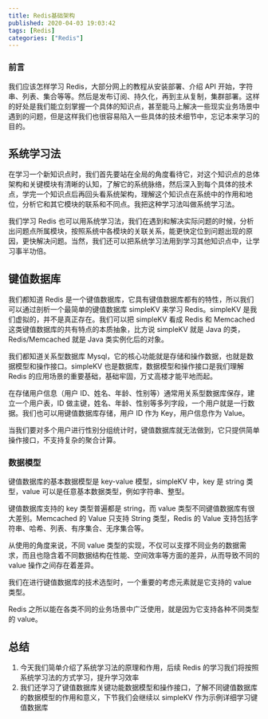 ```yaml
---
title: Redis基础架构
published: 2020-04-03 19:03:42
tags: [Redis]
categories: ["Redis"]
---
```

### 前言

我们应该怎样学习 Redis，大部分网上的教程从安装部署、介绍 API 开始，字符串、列表、集合等等。然后是发布订阅、持久化，再到主从复制，集群部署。这样的好处是我们能立刻掌握一个具体的知识点，甚至能马上解决一些现实业务场景中遇到的问题，但是这样我们也很容易陷入一些具体的技术细节中，忘记本来学习的目的。

## 系统学习法

在学习一个新知识点时，我们首先要站在全局的角度看待它，对这个知识点的总体架构和关键模块有清晰的认知，了解它的系统脉络，然后深入到每个具体的技术点，学完一个知识点后再回头看系统架构，理解这个知识点在系统中的作用和地位，分析它和其它模块的联系和不同点。我把这种学习法叫做系统学习法。

我们学习 Redis 也可以用系统学习法，我们在遇到和解决实际问题的时候，分析出问题点所属模块，按照系统中各模块的关联关系，能更快定位到问题出现的原因，更快解决问题。当然，我们还可以把系统学习法用到学习其他知识点中，让学习事半功倍。

## 键值数据库

我们都知道 Redis 是一个键值数据库，它具有键值数据库都有的特性，所以我们可以通过剖析一个最简单的键值数据库 simpleKV 来学习 Redis。simpleKV 是我们虚拟的，并不是真正存在。我们可以把 simpleKV 看成 Redis 和 Memcached 这类键值数据库的共有特点的本质抽象，比方说 simpleKV 就是 Java 的类，Redis/Memcached 就是 Java 类实例化后的对象。

我们都知道关系型数据库 Mysql，它的核心功能就是存储和操作数据，也就是数据模型和操作接口。simpleKV 也是数据库，数据模型和操作接口是我们理解 Redis 的应用场景的重要基础，基础牢固，万丈高楼才能平地而起。

在存储用户信息（用户 ID、姓名、年龄、性别等）通常用关系型数据库保存，建立一个用户表，ID 做主键，姓名、年龄、性别等多列字段，一个用户就是一行数据。我们也可以用键值数据库存储，用户 ID 作为 Key，用户信息作为 Value。

当我们要对多个用户进行性别分组统计时，键值数据库就无法做到，它只提供简单操作接口，不支持复杂的聚合计算。

### 数据模型

键值数据库的基本数据模型是 key-value 模型，simpleKV 中，key 是 string 类型，value 可以是任意基本数据类型，例如字符串、整型。

键值数据库支持的 key 类型普遍都是 string，而 value 类型不同键值数据库有很大差别。Memcached 的 Value 只支持 String 类型，Redis 的 Value 支持包括字符串、哈希、列表、有序集合、无序集合等。

从使用的角度来说，不同 value 类型的实现，不仅可以支撑不同业务的数据需求，而且也隐含着不同数据结构在性能、空间效率等方面的差异，从而导致不同的 value 操作之间存在着差异。

我们在进行键值数据库的技术选型时，一个重要的考虑元素就是它支持的 value 类型。

Redis 之所以能在各类不同的业务场景中广泛使用，就是因为它支持各种不同类型的 value。

## 总结

1. 今天我们简单介绍了系统学习法的原理和作用，后续 Redis 的学习我们将按照系统学习法的方式学习，提升学习效率
2. 我们还学习了键值数据库关键功能数据模型和操作接口，了解不同键值数据库的数据模型的作用和意义，下节我们会继续以 simpleKV 作为示例详细学习键值数据库
